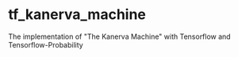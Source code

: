 # tf_kanerva_machine
The implementation of "The Kanerva Machine" with Tensorflow and Tensorflow-Probability
